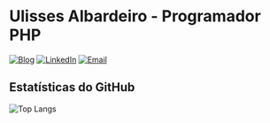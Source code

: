 # Ulisses Albardeiro - Programador PHP 

[![Blog](https://img.shields.io/badge/Blog-UlissesAlbardeiro.com.br-blue)](https://ulissesalbardeiro.com.br/)
[![LinkedIn](https://img.shields.io/badge/LinkedIn-Connect-blue)](https://www.linkedin.com/in/ulisses-albardeiro)
[![Email](https://img.shields.io/badge/Email-ualbardeiro%40gmail.com-red)](mailto:contato@ulissesalbardeiro.com.br)

## Estatísticas do GitHub

![Top Langs](https://github-readme-stats.vercel.app/api/top-langs/?username=ulisses-albardeiro&layout=compact&theme=radical)
